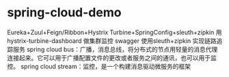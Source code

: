 # spring-cloud-demo
Eureka+Zuul+Feign/Ribbon+Hystrix Turbine+SpringConfig+sleuth+zipkin
用hystrix-turbine-dashboard 做集群监控
swagger
使用sleuth+zipkin 实现链路追踪服务
spring cloud bus：广播，消息总线，将分布式的节点用轻量的消息代理连接起来。它可以用于广播配置文件的更改或者服务之间的通讯，也可以用于监控。
spring cloud stream：监控，是一个构建消息驱动微服务的框架
